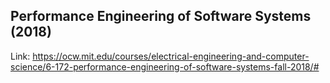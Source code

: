 ## Performance Engineering of Software Systems (2018)


Link: https://ocw.mit.edu/courses/electrical-engineering-and-computer-science/6-172-performance-engineering-of-software-systems-fall-2018/#
